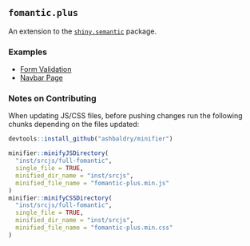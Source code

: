 ## `fomantic.plus`

An extension to the [`shiny.semantic`](https://github.com/Appsilon/shiny.semantic/) package.

### Examples

- [Form Validation](https://github.com/ashbaldry/fomantic.plus/inst/examples/form_validation)
- [Navbar Page](https://github.com/ashbaldry/fomantic.plus/inst/examples/navbar_page)

### Notes on Contributing

When updating JS/CSS files, before pushing changes run the following chunks depending on the files updated:

```r
devtools::install_github("ashbaldry/minifier")

minifier::minifyJSDirectory(
  "inst/srcjs/full-fomantic", 
  single_file = TRUE,
  minified_dir_name = "inst/srcjs", 
  minified_file_name = "fomantic-plus.min.js"
)
minifier::minifyCSSDirectory(
  "inst/srcjs/full-fomantic", 
  single_file = TRUE,
  minified_dir_name = "inst/srcjs", 
  minified_file_name = "fomantic-plus.min.css"
)
```
